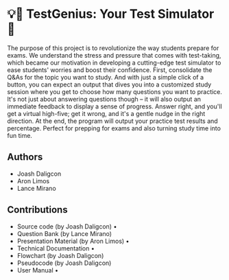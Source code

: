 # 💡🧠 TestGenius: Your Test Simulator 📝

The purpose of this project is to revolutionize the way students prepare for exams. We understand the stress and pressure that comes with test-taking, which became our motivation in developing a cutting-edge test simulator to ease students' worries and boost their confidence. First, consolidate the Q&As for the topic you want to study. And with just a simple click of a button, you can expect an output that dives you into a customized study session where you get to choose how many questions you want to practice. It's not just about answering questions though – it will also output an immediate feedback to display a sense of progress. Answer right, and you'll get a virtual high-five; get it wrong, and it's a gentle nudge in the right direction. At the end, the program will output your practice test results and percentage. Perfect for prepping for exams and also turning study time into fun time.

## Authors

- Joash Daligcon
- Aron Limos
- Lance Mirano

## Contributions

- Source code (by Joash Daligcon) •
- Question Bank (by Lance Mirano)
- Presentation Material (by Aron Limos) •
- Technical Documentation •
- Flowchart (by Joash Daligcon)
- Pseudocode (by Joash Daligcon)
- User Manual •
